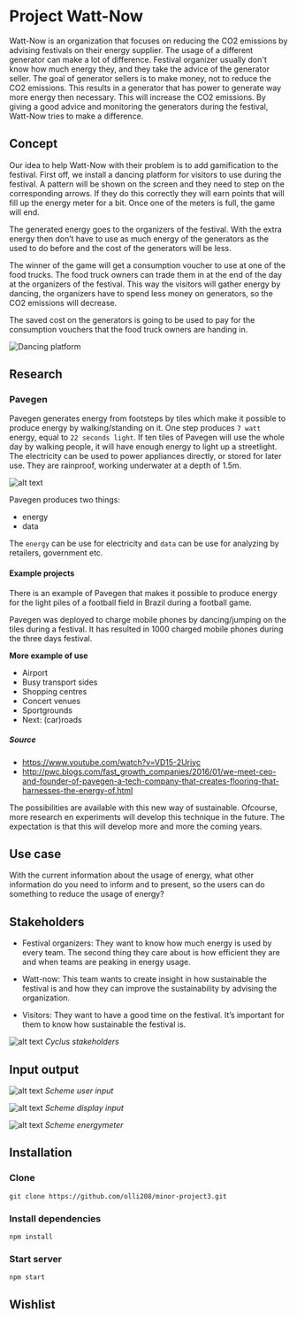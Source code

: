 # Project Watt-Now
Watt-Now is an organization that focuses on reducing the CO2 emissions by advising festivals on their energy supplier. The usage of a different generator can make a lot of difference. Festival organizer usually don't know how much energy they, and they take the advice of the generator seller. The goal of generator sellers is to make money, not to reduce the CO2 emissions. This results in a generator that has power to generate way more energy then necessary. This will increase the CO2 emissions. By giving a good advice and monitoring the generators during the festival, Watt-Now tries to make a difference.  

## Concept
Our idea to help Watt-Now with their problem is to add gamification to the festival. First off, we install a dancing platform for visitors to use during the festival. A pattern will be shown on the screen and they need to step on the corresponding arrows. If they do this correctly they will earn points that will fill up the energy meter for a bit. Once one of the meters is full, the game will end.   

The generated energy goes to the organizers of the festival. With the extra energy then don’t have to use as much energy of the generators as the used to do before and the cost of the generators will be less.  

The winner of the game will get a consumption voucher to use at one of the food trucks. The food truck owners can trade them in at the end of the day at the organizers of the festival. This way the visitors will gather energy by dancing, the organizers have to spend less money on generators, so the CO2 emissions will decrease.    

The saved cost on the generators is going to be used to pay for the consumption vouchers that the food truck owners are handing in.  

![Dancing platform](https://github.com/olli208/minor-project3/blob/master/images/dance-directions.gif "Dancing platform")

## Research

### Pavegen
Pavegen generates energy from footsteps by tiles which make it possible to produce energy by walking/standing on it. One step produces `7 watt` energy, equal to `22 seconds light`. If ten tiles of Pavegen will use the whole day by walking people, it will have enough energy to light up a streetlight. The electricity can be used to power appliances directly, or stored for later use. They are rainproof, working underwater at a depth of 1.5m. 

![alt text](https://github.com/olli208/minor-project3/blob/master/docs/scheme-pavegen.png)

Pavegen produces two things:
- energy
- data

The `energy` can be use for electricity and `data` can be use for analyzing by retailers, government etc.

#### Example projects
There is an example of Pavegen that makes it possible to produce energy for the light piles of a football field in Brazil during a football game.

Pavegen was deployed to charge mobile phones by dancing/jumping on the tiles during a festival. It has resulted in 1000 charged mobile phones during the three days festival.

**More example of use**
- Airport
- Busy transport sides
- Shopping centres
- Concert venues
- Sportgrounds
- Next: (car)roads

##### Source
- https://www.youtube.com/watch?v=VD15-2Uriyc
- http://pwc.blogs.com/fast_growth_companies/2016/01/we-meet-ceo-and-founder-of-pavegen-a-tech-company-that-creates-flooring-that-harnesses-the-energy-of.html

The possibilities are available with this new way of sustainable. Ofcourse, more research en experiments will develop this technique in the future. The expectation is that this will develop more and more the coming years.

## Use case
With the current information about the usage of energy, what other information do you need to inform and to present, so the users can do something to reduce the usage of energy?  

## Stakeholders
* Festival organizers: They want to know how much energy is used by every team. The second thing they care about is how efficient they are and when teams are peaking in energy usage.

* Watt-now: This team wants to create insight in how sustainable the festival is and how they can improve the sustainability by advising the organization.

* Visitors: They want to have a good time on the festival. It’s important for them to know how sustainable the festival is.

![alt text](https://github.com/olli208/minor-project3/blob/master/docs/cyclus.png)
*Cyclus stakeholders*

## Input output
![alt text](https://github.com/olli208/minor-project3/blob/master/docs/scheme-userinput.png)
*Scheme user input*

![alt text](https://github.com/olli208/minor-project3/blob/master/docs/scheme-displaytask.png)
*Scheme display input*

![alt text](https://github.com/olli208/minor-project3/blob/master/docs/scheme-energymeter.png)
*Scheme energymeter*

## Installation

### Clone
```
git clone https://github.com/olli208/minor-project3.git
```

### Install dependencies
```
npm install
```

### Start server
```
npm start
```

## Wishlist
